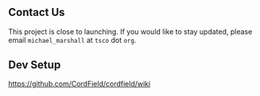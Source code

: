 # 

## Contact Us

This project is close to launching. If you would like to stay updated, please email `michael_marshall` at `tsco` dot `org`.


## Dev Setup
https://github.com/CordField/cordfield/wiki
